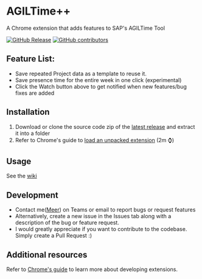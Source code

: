 # AGILTime++
A Chrome extension that adds features to SAP's AGILTime Tool

[![GitHub Release](https://img.shields.io/github/v/release/meesha01/AGIL-Plus-Plus)](https://github.com/meesha01/AGIL-Plus-Plus/releases/latest)
[![GitHub contributors](https://img.shields.io/github/contributors/meesha01/AGIL-Plus-Plus)](https://github.com/meesha01/AGIL-Plus-Plus/graphs/contributors)

## Feature List:
- Save repeated Project data as a template to reuse it.
- Save presence time for the entire week in one click (experimental)
- Click the Watch button above to get notified when new features/bug fixes are added

## Installation
1. Download or clone the source code zip of the [latest release](https://github.com/meesha01/AGIL-Plus-Plus/releases/latest) and extract it into a folder
2. Refer to Chrome's guide to [load an unpacked extension](https://developer.chrome.com/docs/extensions/get-started/tutorial/hello-world#load-unpacked) (2m ⌚)

## Usage
See the [wiki](https://github.com/meesha01/AGIL-Plus-Plus/wiki)

## Development
- Contact me([Meer](mailto:meer.shah@actico.com)) on Teams or email to report bugs or request features
- Alternatively, create a new issue in the Issues tab along with a description of the bug or feature request.
- I would greatly appreciate if you want to contribute to the codebase. Simply create a Pull Request :)

## Additional resources
Refer to [Chrome's guide](https://developer.chrome.com/docs/extensions/get-started) to learn more about developing extensions.
